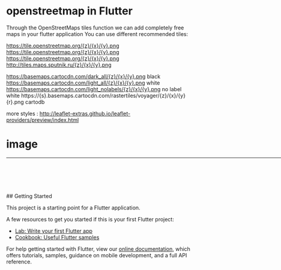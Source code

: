 # openstreetmap in Flutter

 Through the OpenStreetMaps tiles function we can add completely free maps in your flutter application
You can use different recommended tiles:

https://tile.openstreetmap.org/{z}/{x}/{y}.png
https://tile.openstreetmap.org/{z}/{x}/{y}.png
https://tile.openstreetmap.org/{z}/{x}/{y}.png
http://tiles.maps.sputnik.ru/{z}/{x}/{y}.png

https://basemaps.cartocdn.com/dark_all/{z}/{x}/{y}.png         black
https://basemaps.cartocdn.com/light_all/{z}/{x}/{y}.png         white
https://basemaps.cartocdn.com/light_nolabels/{z}/{x}/{y}.png         no label white
https://{s}.basemaps.cartocdn.com/rastertiles/voyager/{z}/{x}/{y}{r}.png    cartodb

more styles : http://leaflet-extras.github.io/leaflet-providers/preview/index.html

# image
<table style="height: 78px; width: 925px;">
<tbody>
<tr style="height: 715px;">
<td style="width: 37px; height: 715px;">
<p><img src="https://raw.githubusercontent.com/edwinmacalopu/OpenStreetMap-flutter/master/Screenshot_20190913-152916.jpg" alt="" width="300" /><a href="https://tile.openstreetmap.org/%7Bz%7D/%7Bx%7D/%7By%7D.png" rel="nofollow">https://tile.openstreetmap.org/{z}/{x}/{y}.png</a></p>
</td>
<td style="width: 343px; height: 715px;">
<p>&nbsp;<img src="https://raw.githubusercontent.com/edwinmacalopu/OpenStreetMap-flutter/master/black.jpg" alt="" width="300" /></p>
<p><a href="https://basemaps.cartocdn.com/dark_all/{z}/{x}/{y}.png">https://basemaps.cartocdn.com/dark_all/{z}/{x}/{y}.png</a></p>
<p>&nbsp;</p>
</td>
</tr>
<tr style="height: 18px;">
<td style="width: 37px; height: 18px;">
<p>&nbsp;<img src="https://raw.githubusercontent.com/edwinmacalopu/OpenStreetMap-flutter/master/cartodb.jpg" alt="" width="300" /></p>
<p>https://basemaps.cartocdn.com/rastertiles/voyager/{z}/{x}/{y}.png</p>
</td>
<td style="width: 343px; height: 18px;">
<p>&nbsp;<img src="https://raw.githubusercontent.com/edwinmacalopu/OpenStreetMap-flutter/master/white-label.jpg" alt="" width="300" /></p>
<p>https://basemaps.cartocdn.com/light_all/{z}/{x}/{y}.png</p>
</td>
</tr>
<tr style="height: 18px;">
<td style="width: 37px; height: 18px;">
<p>&nbsp;<img src="https://raw.githubusercontent.com/edwinmacalopu/OpenStreetMap-flutter/master/white-nolabel.jpg" alt="" width="300" /></p>
<p>https://basemaps.cartocdn.com/light_nolabels/{z}/{x}/{y}.png</p>
</td>
<td style="width: 343px; height: 18px;">
<p>&nbsp;<img src="https://raw.githubusercontent.com/edwinmacalopu/OpenStreetMap-flutter/master/hidraa.jpg" alt="" width="300" /></p>
<div>
<div>https://tile.openstreetmap.se/hydda/full/{z}/{x}/{y}.png</div>
</div>
</td>
</tr>
<tr style="height: 18px;">
<td style="width: 37px; height: 18px;">&nbsp;</td>
<td style="width: 343px; height: 18px;">&nbsp;</td>
</tr>
</tbody>
</table>
## Getting Started

This project is a starting point for a Flutter application.

A few resources to get you started if this is your first Flutter project:

- [Lab: Write your first Flutter app](https://flutter.dev/docs/get-started/codelab)
- [Cookbook: Useful Flutter samples](https://flutter.dev/docs/cookbook)

For help getting started with Flutter, view our
[online documentation](https://flutter.dev/docs), which offers tutorials,
samples, guidance on mobile development, and a full API reference.
